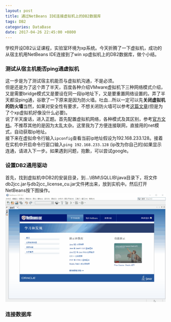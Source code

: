 ```yaml
---
layout: post
title: 通过NetBeans IDE连接虚拟机上的DB2数据库
tags: DB2
categories: DataBase
date: 2017-04-26 22:45:00 +0800
---
```


学校开设DB2认证课程，实验室环境为xp系统。今天折腾了一下虚拟机，成功的从宿主机用NetBeans IDE连接到了win xp虚拟机上的DB2数据库，做个小结。

### 测试从宿主机能否ping通虚拟机

这一步是为了测试宿主机能否与虚拟机沟通，不是必须。    
但是还是为了这个弄了半天，百度各种介绍VMware虚拟机下三种网络模式介绍，又是需要bridge模式又是要设在同一段ip地址下，又是要重置网络设置的。弄了半天都没ping通，谷歌了一下原来是因为防火墙。吐血...所以一定可以先**关闭虚拟机的防火墙**当然，如果对安全性有要求，不想关闭防火墙可以参考[这篇文章](http://www.sysprobs.com/enable-ping-in-xp)(但是为了个xp虚拟机好像没什么必要)。      
说了半天废话，进入正题。首先配置虚拟机网络，各种模式及其区别，参考[官方文档](https://pubs.vmware.com/workstation-12/index.jsp#com.vmware.ws.using.doc/GUID-6F7ECBA6-A29A-40AE-B565-3D0F2E74FEA4.html)。不推荐其他的是因为太乱太杂。这里我为了方便连接联网，直接用的net模式，自动获取ip地址。     
接下来在虚拟命令行输入`ipconfig`查看当前ip地址假设为192.168.233.128。接着在实机中开启命令行窗口输入`ping 192.168.233.128`  (ip改为你自己的)如果显示连通，请进入下一步。如果遇到问题，抱歉，可以尝试google。   

### 设置DB2通用驱动

首先，找到虚拟机中DB2的安装目录，到...\IBM\SQLLIB\java目录下，将文件db2jcc.jar与db2jcc_license_cu.jar文件拷出来，放到实机中。然后打开NetBeans按下图操作。    
![](./image/tgn1.gif)

### 连接数据库
